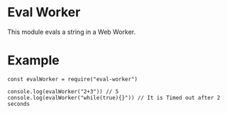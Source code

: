 # Eval Worker

This module evals a string in a Web Worker.

# Example

```
const evalWorker = require("eval-worker")

console.log(evalWorker("2+3")) // 5
console.log(evalWorker("while(true){}")) // It is Timed out after 2 seconds
```
